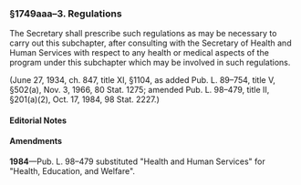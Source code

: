 ### §1749aaa–3. Regulations ###

The Secretary shall prescribe such regulations as may be necessary to carry out this subchapter, after consulting with the Secretary of Health and Human Services with respect to any health or medical aspects of the program under this subchapter which may be involved in such regulations.

(June 27, 1934, ch. 847, title XI, §1104, as added Pub. L. 89–754, title V, §502(a), Nov. 3, 1966, 80 Stat. 1275; amended Pub. L. 98–479, title II, §201(a)(2), Oct. 17, 1984, 98 Stat. 2227.)

#### **Editorial Notes** ####

#### Amendments ####

**1984**—Pub. L. 98–479 substituted "Health and Human Services" for "Health, Education, and Welfare".